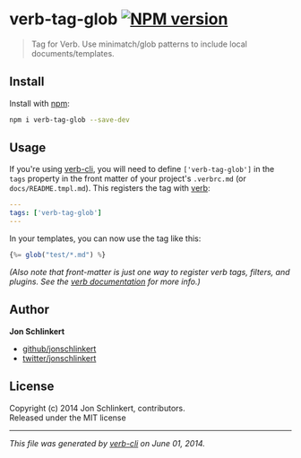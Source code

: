 # verb-tag-glob [![NPM version](https://badge.fury.io/js/verb-tag-glob.png)](http://badge.fury.io/js/verb-tag-glob)

> Tag for Verb. Use minimatch/glob patterns to include local documents/templates.

## Install
Install with [npm](npmjs.org):

```bash
npm i verb-tag-glob --save-dev
```

## Usage

If you're using [verb-cli][verb-cli], you will need to define `['verb-tag-glob']` in the `tags` property in the front matter of your project's `.verbrc.md` (or `docs/README.tmpl.md`). This registers the tag with [verb][verb]:

```yaml
---
tags: ['verb-tag-glob']
---
```

In your templates, you can now use the tag like this:

```js
{%= glob("test/*.md") %}
```

_(Also note that front-matter is just one way to register verb tags, filters, and plugins. See the [verb documentation][docs] for more info.)_

## Author

**Jon Schlinkert**
 
+ [github/jonschlinkert](https://github.com/jonschlinkert)
+ [twitter/jonschlinkert](http://twitter.com/jonschlinkert) 

## License
Copyright (c) 2014 Jon Schlinkert, contributors.  
Released under the MIT license

***

_This file was generated by [verb-cli](https://github.com/assemble/verb-cli) on June 01, 2014._

[verb]: https://github.com/assemble/verb
[docs]: https://github.com/assemble/verb/blob/master/DOCS.md#tags
[verb-cli]: https://github.com/assemble/verb-cli